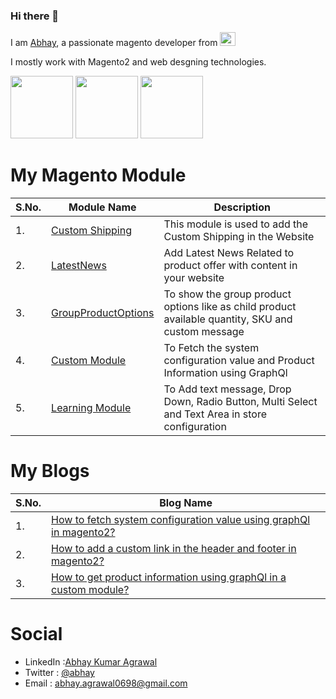### Hi there 👋

I am [Abhay](https://www.linkedin.com/in/abhay-kumar-agrawal-9385a315a/), a passionate magento developer from <a href="https://en.wikipedia.org/wiki/India"><img src="https://user-images.githubusercontent.com/55655451/90338483-a2dce580-e007-11ea-8341-9d471535719f.png" width="25" height="22"></a>

I mostly work with Magento2 and web desgning technologies.

<a href="https://www.w3.org/wiki/The_web_standards_model_-_HTML_CSS_and_JavaScript"><img src="https://user-images.githubusercontent.com/55655451/90337478-5cd05380-e000-11ea-95ef-fd5b7b7cc2b8.png" width="100" height="100"></a>
<a href="https://devdocs.magento.com/"><img src="https://user-images.githubusercontent.com/55655451/90338141-06b1df00-e005-11ea-992b-451778cb304d.png" width="100" height="100"></a>
<a href="https://www.php.net/"><img src="https://user-images.githubusercontent.com/55655451/90338219-a3747c80-e005-11ea-901d-90b4709e14fe.png" height="100"></a>

# My Magento Module

| S.No.| Module Name | Description |
| --- | --- | --- |
| 1.| [Custom Shipping](https://github.com/Abhay-Agrawal/Abhay_CustomShipping-1.0.0) | This module is used to add the Custom Shipping in the Website|
| 2.| [LatestNews](https://github.com/Abhay-Agrawal/Abhay_LatestNews-1.0.0) | Add Latest News Related to product offer with content in your website |
| 3.| [GroupProductOptions](https://github.com/Abhay-Agrawal/Abhay_GroupProductOptions-1.0.0) | To show the group product options like as child product available quantity, SKU and custom message |
| 4.| [Custom Module](https://github.com/Abhay-Agrawal/CustomModule)| To Fetch the system configuration value and Product Information using GraphQl |
| 5.| [Learning Module](https://github.com/Abhay-Agrawal/Abhay_Learning-1.0.0) | To Add text message, Drop Down, Radio Button, Multi Select and Text Area in store configuration |

# My Blogs

| S.No.| Blog Name |
| --- | --- |
| 1. | [How to fetch system configuration value using graphQl in magento2?](https://www.linkedin.com/pulse/how-fetch-system-configuration-value-using-graphql-magento2-agrawal-1c/?trackingId=EjM4fCsCTGatlblb0RnwdA%3D%3D) |
| 2. | [How to add a custom link in the header and footer in magento2?](https://www.linkedin.com/pulse/how-add-custom-link-header-footer-magento2-abhay-kumar-agrawal/) |
| 3. | [How to get product information using graphQl in a custom module?](https://www.linkedin.com/pulse/how-get-product-information-using-graphql-custom-module-agrawal/?published=t)|



# Social

* LinkedIn :[Abhay Kumar Agrawal](https://www.linkedin.com/in/abhay-kumar-agrawal-9385a315a/)
* Twitter : [@abhay](https://twitter.com/AbhayAg34169182)
* Email : abhay.agrawal0698@gmail.com




















<!--
**Abhay-Agrawal/Abhay-Agrawal** is a ✨ _special_ ✨ repository because its `README.md` (this file) appears on your GitHub profile.

Here are some ideas to get you started:

- 🔭 I’m currently working on ...
- 🌱 I’m currently learning ...
- 👯 I’m looking to collaborate on ...
- 🤔 I’m looking for help with ...
- 💬 Ask me about ...
- 📫 How to reach me: ...
- 😄 Pronouns: ...
- ⚡ Fun fact: ...
-->
